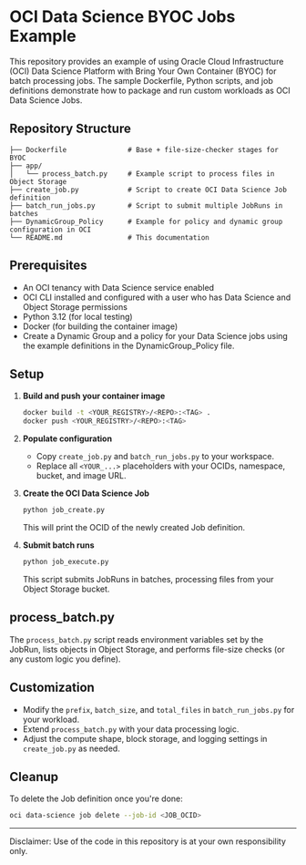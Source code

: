 # OCI Data Science BYOC Jobs Example

This repository provides an example of using Oracle Cloud Infrastructure (OCI) Data Science Platform with Bring Your Own Container (BYOC) for batch processing jobs. The sample Dockerfile, Python scripts, and job definitions demonstrate how to package and run custom workloads as OCI Data Science Jobs.

## Repository Structure

```text
├── Dockerfile               # Base + file-size-checker stages for BYOC
├── app/
│   └── process_batch.py     # Example script to process files in Object Storage
├── create_job.py            # Script to create OCI Data Science Job definition
├── batch_run_jobs.py        # Script to submit multiple JobRuns in batches
├── DynamicGroup_Policy      # Example for policy and dynamic group configuration in OCI
└── README.md                # This documentation
```

## Prerequisites

* An OCI tenancy with Data Science service enabled
* OCI CLI installed and configured with a user who has Data Science and Object Storage permissions
* Python 3.12 (for local testing)
* Docker (for building the container image)
* Create a Dynamic Group and a policy for your Data Science jobs using the example definitions in the DynamicGroup_Policy file.

## Setup

1. **Build and push your container image**

   ```bash
   docker build -t <YOUR_REGISTRY>/<REPO>:<TAG> .
   docker push <YOUR_REGISTRY>/<REPO>:<TAG>
   ```

2. **Populate configuration**

   * Copy `create_job.py` and `batch_run_jobs.py` to your workspace.
   * Replace all `<YOUR_...>` placeholders with your OCIDs, namespace, bucket, and image URL.

3. **Create the OCI Data Science Job**

   ```bash
   python job_create.py
   ```

   This will print the OCID of the newly created Job definition.

4. **Submit batch runs**

   ```bash
   python job_execute.py
   ```

   This script submits JobRuns in batches, processing files from your Object Storage bucket.

## process\_batch.py

The `process_batch.py` script reads environment variables set by the JobRun, lists objects in Object Storage, and performs file-size checks (or any custom logic you define).

## Customization

* Modify the `prefix`, `batch_size`, and `total_files` in `batch_run_jobs.py` for your workload.
* Extend `process_batch.py` with your data processing logic.
* Adjust the compute shape, block storage, and logging settings in `create_job.py` as needed.

## Cleanup

To delete the Job definition once you're done:

```bash
oci data-science job delete --job-id <JOB_OCID>
```

---

Disclaimer: Use of the code in this repository is at your own responsibility only.
